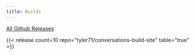 ```yaml
---
title: Builds
---
```


[All Github Releases](https://github.com/tyler71/conversations-build-site/releases)

{{< release count=10 repo="tyler71/conversations-build-site" table="true" >}}

